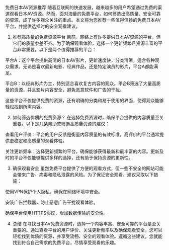 免费日本AV资源推荐
随着互联网的快速发展，越来越多的用户希望通过免费的渠道观看日本AV资源。然而，面对海量的免费平台，如何筛选出高质量、安全可靠的资源，成了许多观众关注的重点。本文将为您推荐一些值得信赖的免费日本AV平台，并提供选择时的安全观看建议。

1. 推荐高质量的免费资源平台
目前，网络上有许多提供日本AV资源的平台，但它们的质量参差不齐。为了确保观看体验，选择一个更新频繁且资源丰富的平台非常重要。以下是两个值得推荐的平台：

平台A：这个平台提供高清的日本AV影片，更新速度快，分类清晰，适合各种观众需求。无论是喜欢最新电影、经典作品，还是特定演员的影片，平台A都能满足。

平台B：以经典影片为主，特别适合喜欢复古内容的观众。平台B筛选了大量高质量的资源，并且影片内容安全，避免恶意软件和广告的干扰。

这些平台不仅提供免费的资源，还有明确的分类和易于使用的界面，使得观众能够轻松找到所需内容。

2. 如何筛选优质的免费资源？
在选择免费资源时，确保平台提供的内容质量至关重要。以下是几条帮助您筛选高质量资源的建议：

查看用户评价：平台的用户反馈是衡量内容质量的有效标准。高评价的平台通常提供更稳定和高质量的观看体验。

关注更新频率：选择更新频繁的平台，确保能够获得最新和最丰富的内容。更新及时的平台不仅能够提供多样的选择，还有助于保持资源的更新性。

3. 确保观看安全
虽然免费平台提供了方便的观看方式，但一些不安全的网站可能会带来广告、病毒和隐私泄露的风险。为了保证安全观看，建议采取以下措施：

使用VPN保护个人隐私，确保在网络环境中安全。

安装广告拦截器，防止恶意广告干扰观看体验。

确保平台使用HTTPS协议，增加数据传输的安全性。

4. 总结
在寻找日本AV免费资源时，选择一个内容丰富、安全可靠的平台是至关重要的。通过查看平台的用户评价、关注更新频率以及确保观看安全，您可以轻松找到优质的资源，并享受流畅、安全的观看体验。遵循这些建议，您就能找到符合自己需求的免费平台，尽情享受观看的乐趣。
